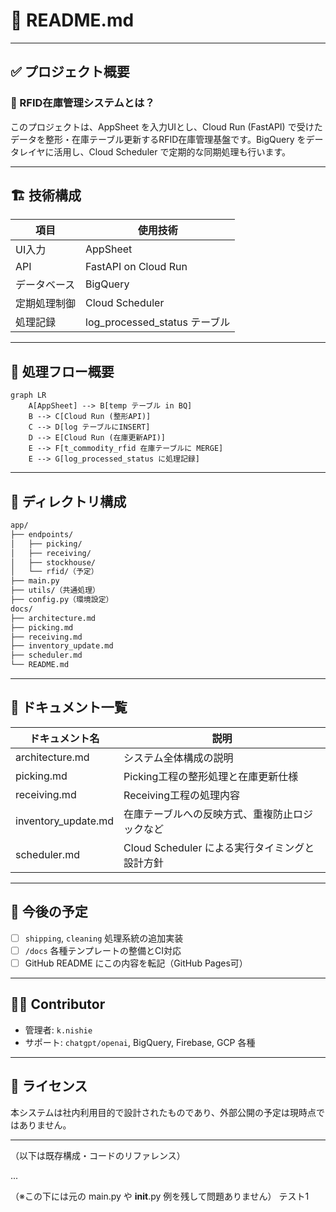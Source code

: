 
# 📘 README.md

---

## ✅ プロジェクト概要

### 📌 RFID在庫管理システムとは？
このプロジェクトは、AppSheet を入力UIとし、Cloud Run (FastAPI) で受けたデータを整形・在庫テーブル更新するRFID在庫管理基盤です。BigQuery をデータレイヤに活用し、Cloud Scheduler で定期的な同期処理も行います。

---

## 🏗️ 技術構成

| 項目 | 使用技術 |
|------|-----------|
| UI入力 | AppSheet |
| API | FastAPI on Cloud Run |
| データベース | BigQuery |
| 定期処理制御 | Cloud Scheduler |
| 処理記録 | log_processed_status テーブル |

---

## 🔁 処理フロー概要

```mermaid
graph LR
    A[AppSheet] --> B[temp テーブル in BQ]
    B --> C[Cloud Run (整形API)]
    C --> D[log テーブルにINSERT]
    D --> E[Cloud Run (在庫更新API)]
    E --> F[t_commodity_rfid 在庫テーブルに MERGE]
    E --> G[log_processed_status に処理記録]
```

---

## 📂 ディレクトリ構成

```bash
app/
├── endpoints/
│   ├── picking/
│   ├── receiving/
│   ├── stockhouse/
│   └── rfid/（予定）
├── main.py
├── utils/（共通処理）
├── config.py（環境設定）
docs/
├── architecture.md
├── picking.md
├── receiving.md
├── inventory_update.md
├── scheduler.md
└── README.md
```

---

## 📘 ドキュメント一覧

| ドキュメント名 | 説明 |
|----------------|------|
| architecture.md | システム全体構成の説明 |
| picking.md | Picking工程の整形処理と在庫更新仕様 |
| receiving.md | Receiving工程の処理内容 |
| inventory_update.md | 在庫テーブルへの反映方式、重複防止ロジックなど |
| scheduler.md | Cloud Scheduler による実行タイミングと設計方針 |

---

## 📎 今後の予定

- [ ] `shipping`, `cleaning` 処理系統の追加実装
- [ ] `/docs` 各種テンプレートの整備とCI対応
- [ ] GitHub README にこの内容を転記（GitHub Pages可）

---

## 🧑‍💻 Contributor

- 管理者: `k.nishie`
- サポート: `chatgpt/openai`, BigQuery, Firebase, GCP 各種

---

## 📝 ライセンス
本システムは社内利用目的で設計されたものであり、外部公開の予定は現時点ではありません。

---

（以下は既存構成・コードのリファレンス）

...

（※この下には元の main.py や __init__.py 例を残して問題ありません）
テスト1
